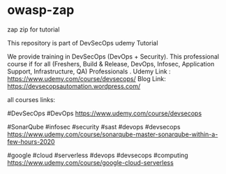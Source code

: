 # owasp-zap
zap zip for tutorial

This repository is part of DevSecOps udemy Tutorial

We provide training in DevSecOps (DevOps + Security). This professional course if for all
(Freshers, Build & Release, DevOps, Infosec, Application Support, Infrastructure, QA) Professionals .
Udemy Link : https://www.udemy.com/course/devsecops/ 
Blog Link: https://devsecopsautomation.wordpress.com/


all courses links:

#DevSecOps #DevOps https://www.udemy.com/course/devsecops

#SonarQube #infosec #security #sast #devops #devsecops https://www.udemy.com/course/sonarqube-master-sonarqube-within-a-few-hours-2020

#google #cloud #serverless #devops #devsecops #computing https://www.udemy.com/course/google-cloud-serverless
